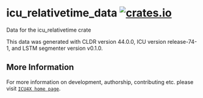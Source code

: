 # icu_relativetime_data [![crates.io](https://img.shields.io/crates/v/icu_relativetime_data)](https://crates.io/crates/icu_relativetime_data)

<!-- cargo-rdme start -->

Data for the icu_relativetime crate

This data was generated with CLDR version 44.0.0, ICU version release-74-1, and
LSTM segmenter version v0.1.0.

<!-- cargo-rdme end -->

## More Information

For more information on development, authorship, contributing etc. please visit [`ICU4X home page`](https://github.com/unicode-org/icu4x).

